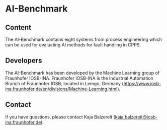 # AI-Benchmark

## Content

The AI-Benchmark contains eight systems from process engineering which can be used for evaluating AI methods for fault handling in CPPS.

## Developers

The AI-Benchmark has been developed by the Machine Learning group of Fraunhofer IOSB-INA. Fraunhofer IOSB-INA is the Industrial Automation Branch of Fraunhofer IOSB, located in Lemgo, Germany (https://www.iosb-ina.fraunhofer.de/en/divisions/Machine-Learning.html).

## Contact

If you have questions, please contact Kaja Balzereit (kaja.balzereit@iosb-ina.fraunhofer.de).
